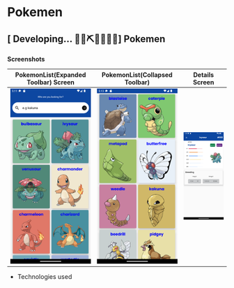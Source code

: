 # Pokemen


## \[  Developing... 👷‍♀️⛏👷🔧️👷🔧] Pokemen

**Screenshots**

PokemonList(Expanded Toolbar) Screen | PokemonList(Collapsed Toolbar)  | Details Screen
--- | --- | --- |
<img src="https://github.com/Carlosokumu/Pokemen/blob/master/shots/Screenshot_20221002_051214.png" width="280"/> | <img src="https://github.com/Carlosokumu/Pokemen/blob/master/shots/Screenshot_20221002_051346.png" width="280"/> | <img src="https://github.com/Carlosokumu/Pokemen/blob/master/shots/Screenshot_20221003_135413.png" width="280"/>

* Technologies used

